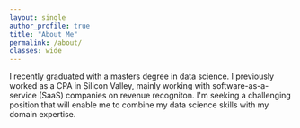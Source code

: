```yaml
---
layout: single
author_profile: true
title: "About Me"
permalink: /about/
classes: wide
---
```


I recently graduated with a masters degree in data science.  I previously worked as a CPA in Silicon Valley, mainly working with software-as-a-service (SaaS) companies on revenue recogniton.  I'm seeking a challenging position that will enable me to combine my data science skills with my domain expertise.    
 

